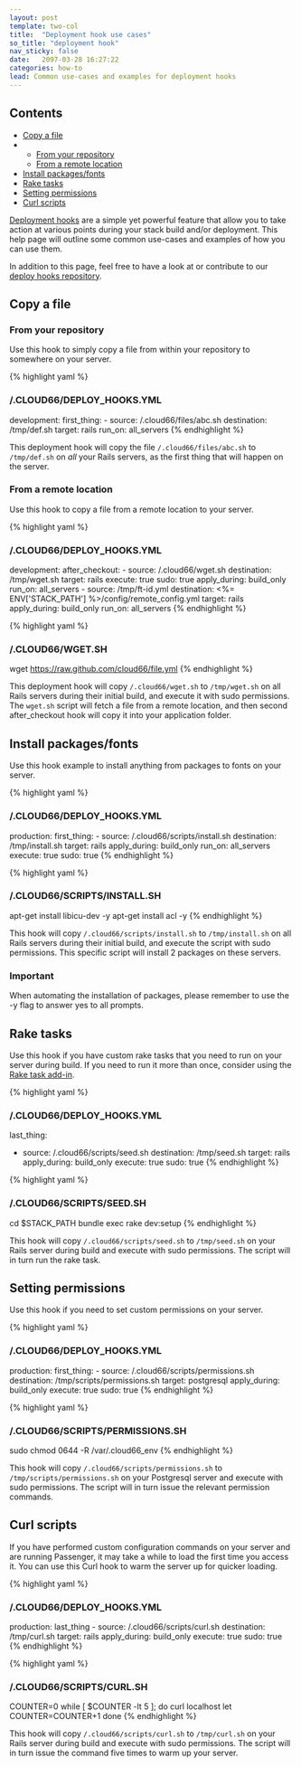 ```yaml
---
layout: post
template: two-col
title:  "Deployment hook use cases"
so_title: "deployment hook"
nav_sticky: false
date:   2097-03-28 16:27:22
categories: how-to
lead: Common use-cases and examples for deployment hooks
---
```


<h2>Contents</h2>
<ul class="page-toc">
	<li>
		<a href="#copy">Copy a file</a>
	</li>
	    <li>
            <ul>
                <li><a href="#repo">From your repository</a></li>
            </ul>
            <ul>
                <li><a href="#remote">From a remote location</a></li>
            </ul>
        </li>
	<li>
		<a href="#install">Install packages/fonts</a>
	</li>
	<li>
		<a href="#rake">Rake tasks</a>
	</li>
	<li>
		<a href="#permissions">Setting permissions</a>
	</li>
	<li>
		<a href="#curl">Curl scripts</a>
	</li>
</ul>

[Deployment hooks](/stack-features/deploy-hooks.html) are a simple yet powerful feature that allow you to take action at various points during your stack build and/or deployment. This help page will outline some common use-cases and examples of how you can use them.

In addition to this page, feel free to have a look at or contribute to our <a href="https://github.com/cloud66/deploy_hooks" target="_blank">deploy hooks repository</a>.

<h2 id="copy">Copy a file</h2>

<h3 id="repo">From your repository</h3>

Use this hook to simply copy a file from within your repository to somewhere on your server.

{% highlight yaml %}
### /.CLOUD66/DEPLOY_HOOKS.YML ###

development:
    first_thing:
      - source: /.cloud66/files/abc.sh
        destination: /tmp/def.sh
        target: rails
        run_on: all_servers
{% endhighlight %}

This deployment hook will copy the file `/.cloud66/files/abc.sh` to `/tmp/def.sh` on _all_ your Rails servers, as the first thing that will happen on the server.

<h3 id="remote">From a remote location</h3>

Use this hook to copy a file from a remote location to your server.

{% highlight yaml %}
### /.CLOUD66/DEPLOY_HOOKS.YML ###

development:
    after_checkout:
      - source: /.cloud66/wget.sh
        destination: /tmp/wget.sh
        target: rails
        execute: true
        sudo: true
        apply_during: build_only
        run_on: all_servers
      - source: /tmp/ft-id.yml
        destination: <%= ENV['STACK_PATH'] %>/config/remote_config.yml
        target: rails
        apply_during: build_only
        run_on: all_servers
{% endhighlight %}

{% highlight yaml %}
### /.CLOUD66/WGET.SH ###

wget https://raw.github.com/cloud66/file.yml
{% endhighlight %}

This deployment hook will copy `/.cloud66/wget.sh` to `/tmp/wget.sh` on all Rails servers during their initial build, and execute it with sudo permissions.
The `wget.sh` script will fetch a file from a remote location, and then second after_checkout hook will copy it into your application folder.

<h2 id="install">Install packages/fonts</h2>

Use this hook example to install anything from packages to fonts on your server.

{% highlight yaml %}
### /.CLOUD66/DEPLOY_HOOKS.YML ###

production:
    first_thing:
      - source: /.cloud66/scripts/install.sh
        destination: /tmp/install.sh
        target: rails
        apply_during: build_only
        run_on: all_servers
        execute: true
        sudo: true
{% endhighlight %}

{% highlight yaml %}
### /.CLOUD66/SCRIPTS/INSTALL.SH ###

apt-get install libicu-dev -y
apt-get install acl -y
{% endhighlight %}

This hook will copy `/.cloud66/scripts/install.sh` to `/tmp/install.sh` on all Rails servers during their initial build, and execute the script with sudo permissions. This specific script will install 2 packages on these servers.

<div class="notice">
    <h3>Important</h3>
    <p>When automating the installation of packages, please remember to use the -y flag to answer yes to all prompts.</p>
</div>

<h2 id="rake">Rake tasks</h2>

Use this hook if you have custom rake tasks that you need to run on your server during build. If you need to run it more than once, consider using the [Rake task add-in](/add-ins/rake-task.html).

{% highlight yaml %}
### /.CLOUD66/DEPLOY_HOOKS.YML ###

last_thing:
  - source: /.cloud66/scripts/seed.sh
    destination: /tmp/seed.sh
    target: rails
    apply_during: build_only
    execute: true
    sudo: true
{% endhighlight %}

{% highlight yaml %}
### /.CLOUD66/SCRIPTS/SEED.SH ###

cd $STACK_PATH
bundle exec rake dev:setup
{% endhighlight %}

This hook will copy `/.cloud66/scripts/seed.sh` to `/tmp/seed.sh` on your Rails server during build and execute with sudo permissions. The script will in turn run the rake task.

<h2 id="permissions">Setting permissions</h2>
Use this hook if you need to set custom permissions on your server.

{% highlight yaml %}
### /.CLOUD66/DEPLOY_HOOKS.YML ###

production:
    first_thing:
      - source: /.cloud66/scripts/permissions.sh
        destination: /tmp/scripts/permissions.sh
        target: postgresql
        apply_during: build_only
        execute: true
        sudo: true
{% endhighlight %}

{% highlight yaml %}
### /.CLOUD66/SCRIPTS/PERMISSIONS.SH ###

sudo chmod 0644 -R /var/.cloud66_env
{% endhighlight %}

This hook will copy `/.cloud66/scripts/permissions.sh` to `/tmp/scripts/permissions.sh` on your Postgresql server and execute with sudo permissions. The script will in turn issue the relevant permission commands.

<h2 id="curl">Curl scripts</h2>
If you have performed custom configuration commands on your server and are running Passenger, it may take a while to load the first time you access it. You can use this Curl hook to warm the server up for quicker loading.

{% highlight yaml %}
### /.CLOUD66/DEPLOY_HOOKS.YML ###

production:
    last_thing
      - source: /.cloud66/scripts/curl.sh
        destination: /tmp/curl.sh
        target: rails
        apply_during: build_only
        execute: true
        sudo: true
{% endhighlight %}

{% highlight yaml %}
### /.CLOUD66/SCRIPTS/CURL.SH ###

COUNTER=0
while [  $COUNTER -lt 5 ]; do
    curl localhost
    let COUNTER=COUNTER+1
done
{% endhighlight %}

This hook will copy `/.cloud66/scripts/curl.sh` to `/tmp/curl.sh` on your Rails server during build and execute with sudo permissions. The script will in turn issue the command five times to warm up your server.
